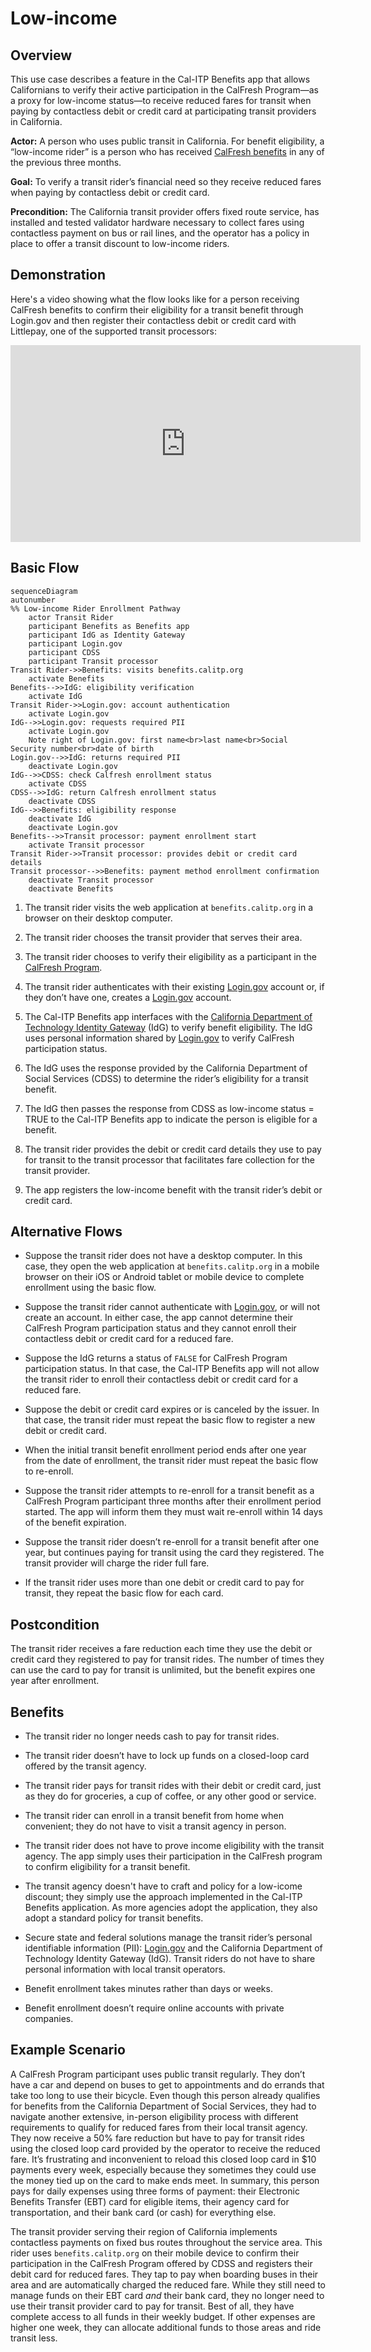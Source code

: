 # Low-income

## Overview

This use case describes a feature in the Cal-ITP Benefits app that allows Californians to verify their active participation in the CalFresh Program—as a proxy for low-income status—to receive reduced fares for transit when paying by contactless debit or credit card at participating transit providers in California.

**Actor:** A person who uses public transit in California. For benefit eligibility, a “low-income rider” is a person who has received [CalFresh benefits](https://www.cdss.ca.gov/food-nutrition/calfresh) in any of the previous three months.

**Goal:** To verify a transit rider’s financial need so they receive reduced fares when paying by contactless debit or credit card.

**Precondition:** The California transit provider offers fixed route service, has installed and tested validator hardware necessary to collect fares using contactless payment on bus or rail lines, and the operator has a policy in place to offer a transit discount to low-income riders.

## Demonstration

Here's a video showing what the flow looks like for a person receiving CalFresh benefits to confirm their eligibility for a transit benefit through Login.gov and then register their contactless debit or credit card with Littlepay, one of the supported transit processors:

<iframe width="560" height="315" src="https://www.youtube.com/embed/LrNyy8k2DPA?si=30hPKkR1valKZFzA" title="YouTube video player" frameborder="0" allow="accelerometer; autoplay; clipboard-write; encrypted-media; gyroscope; picture-in-picture; web-share" referrerpolicy="strict-origin-when-cross-origin" allowfullscreen></iframe>

## Basic Flow

```mermaid
sequenceDiagram
autonumber
%% Low-income Rider Enrollment Pathway
    actor Transit Rider
    participant Benefits as Benefits app
    participant IdG as Identity Gateway
    participant Login.gov
    participant CDSS
    participant Transit processor
Transit Rider->>Benefits: visits benefits.calitp.org
    activate Benefits
Benefits-->>IdG: eligibility verification
    activate IdG
Transit Rider->>Login.gov: account authentication
    activate Login.gov
IdG-->>Login.gov: requests required PII
    activate Login.gov
    Note right of Login.gov: first name<br>last name<br>Social Security number<br>date of birth
Login.gov-->>IdG: returns required PII
    deactivate Login.gov
IdG-->>CDSS: check Calfresh enrollment status
    activate CDSS
CDSS-->>IdG: return Calfresh enrollment status
    deactivate CDSS
IdG-->>Benefits: eligibility response
    deactivate IdG
    deactivate Login.gov
Benefits-->>Transit processor: payment enrollment start
    activate Transit processor
Transit Rider->>Transit processor: provides debit or credit card details
Transit processor-->>Benefits: payment method enrollment confirmation
    deactivate Transit processor
    deactivate Benefits
```

1. The transit rider visits the web application at `benefits.calitp.org` in a browser on their desktop computer.

1. The transit rider chooses the transit provider that serves their area.

1. The transit rider chooses to verify their eligibility as a participant in the [CalFresh Program](https://www.cdss.ca.gov/food-nutrition/calfresh).

1. The transit rider authenticates with their existing [Login.gov](Login.gov) account or, if they don’t have one, creates a [Login.gov](Login.gov) account.

1. The Cal-ITP Benefits app interfaces with the [California Department of Technology Identity Gateway](https://digitalidstrategy.cdt.ca.gov/primary-elements.html) (IdG) to verify benefit eligibility. The IdG uses personal information shared by [Login.gov](Login.gov) to verify CalFresh participation status.

1. The IdG uses the response provided by the California Department of Social Services (CDSS) to determine the rider’s eligibility for a transit benefit.

1. The IdG then passes the response from CDSS as low-income status = TRUE to the Cal-ITP Benefits app to indicate the person is eligible for a benefit.

1. The transit rider provides the debit or credit card details they use to pay for transit to the transit processor that facilitates fare collection for the transit provider.

1. The app registers the low-income benefit with the transit rider’s debit or credit card.

## Alternative Flows

- Suppose the transit rider does not have a desktop computer. In this case, they open the web application at `benefits.calitp.org` in a mobile browser on their iOS or Android tablet or mobile device to complete enrollment using the basic flow.

- Suppose the transit rider cannot authenticate with [Login.gov](Login.gov), or will not create an account. In either case, the app cannot determine their CalFresh Program participation status and they cannot enroll their contactless debit or credit card for a reduced fare.

- Suppose the IdG returns a status of `FALSE` for CalFresh Program participation status. In that case, the Cal-ITP Benefits app will not allow the transit rider to enroll their contactless debit or credit card for a reduced fare.

- Suppose the debit or credit card expires or is canceled by the issuer. In that case, the transit rider must repeat the basic flow to register a new debit or credit card.

- When the initial transit benefit enrollment period ends after one year from the date of enrollment, the transit rider must repeat the basic flow to re-enroll.

- Suppose the transit rider attempts to re-enroll for a transit benefit as a CalFresh Program participant three months after their enrollment period started. The app will inform them they must wait re-enroll within 14 days of the benefit expiration.

- Suppose the transit rider doesn’t re-enroll for a transit benefit after one year, but continues paying for transit using the card they registered. The transit provider will charge the rider full fare.

- If the transit rider uses more than one debit or credit card to pay for transit, they repeat the basic flow for each card.

## Postcondition

The transit rider receives a fare reduction each time they use the debit or credit card they registered to pay for transit rides. The number of times they can use the card to pay for transit is unlimited, but the benefit expires one year after enrollment.

## Benefits

- The transit rider no longer needs cash to pay for transit rides.

- The transit rider doesn’t have to lock up funds on a closed-loop card offered by the transit agency.

- The transit rider pays for transit rides with their debit or credit card, just as they do for groceries, a cup of coffee, or any other good or service.

- The transit rider can enroll in a transit benefit from home when convenient; they do not have to visit a transit agency in person.

- The transit rider does not have to prove income eligibility with the transit agency. The app simply uses their participation in the CalFresh program to confirm eligibility for a transit benefit.

- The transit agency doesn't have to craft and policy for a low-icome discount; they simply use the approach implemented in the Cal-ITP Benefits application. As more agencies adopt the application, they also adopt a standard policy for transit benefits.

- Secure state and federal solutions manage the transit rider’s personal identifiable information (PII): [Login.gov](Login.gov) and the California Department of Technology Identity Gateway (IdG). Transit riders do not have to share personal information with local transit operators.

- Benefit enrollment takes minutes rather than days or weeks.

- Benefit enrollment doesn’t require online accounts with private companies.

## Example Scenario

A CalFresh Program participant uses public transit regularly. They don’t have a car and depend on buses to get to appointments and do errands that take too long to use their bicycle. Even though this person already qualifies for benefits from the California Department of Social Services, they had to navigate another extensive, in-person eligibility process with different requirements to qualify for reduced fares from their local transit agency. They now receive a 50% fare reduction but have to pay for transit rides using the closed loop card provided by the operator to receive the reduced fare. It’s frustrating and inconvenient to reload this closed loop card in $10 payments every week, especially because they sometimes they could use the money tied up on the card to make ends meet. In summary, this person pays for daily expenses using three forms of payment: their Electronic Benefits Transfer (EBT) card for eligible items, their agency card for transportation, and their bank card (or cash) for everything else.

The transit provider serving their region of California implements contactless payments on fixed bus routes throughout the service area. This rider uses `benefits.calitp.org` on their mobile device to confirm their participation in the CalFresh Program offered by CDSS and registers their debit card for reduced fares. They tap to pay when boarding buses in their area and are automatically charged the reduced fare. While they still need to manage funds on their EBT card _and_ their bank card, they no longer need to use their transit provider card to pay for transit. Best of all, they have complete access to all funds in their weekly budget. If other expenses are higher one week, they can allocate additional funds to those areas and ride transit less.
